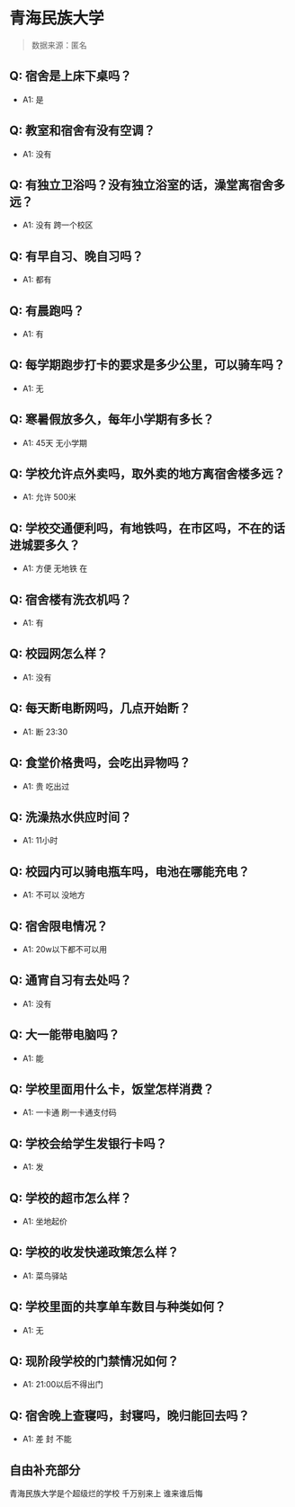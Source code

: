 # 青海民族大学

> 数据来源：匿名

## Q: 宿舍是上床下桌吗？

- A1: 是

## Q: 教室和宿舍有没有空调？

- A1: 没有

## Q: 有独立卫浴吗？没有独立浴室的话，澡堂离宿舍多远？

- A1: 没有 跨一个校区

## Q: 有早自习、晚自习吗？

- A1: 都有

## Q: 有晨跑吗？

- A1: 有

## Q: 每学期跑步打卡的要求是多少公里，可以骑车吗？

- A1: 无

## Q: 寒暑假放多久，每年小学期有多长？

- A1: 45天 无小学期

## Q: 学校允许点外卖吗，取外卖的地方离宿舍楼多远？

- A1: 允许   500米

## Q: 学校交通便利吗，有地铁吗，在市区吗，不在的话进城要多久？

- A1: 方便 无地铁 在

## Q: 宿舍楼有洗衣机吗？

- A1: 有

## Q: 校园网怎么样？

- A1: 没有

## Q: 每天断电断网吗，几点开始断？

- A1: 断 23:30

## Q: 食堂价格贵吗，会吃出异物吗？

- A1: 贵 吃出过

## Q: 洗澡热水供应时间？

- A1: 11小时

## Q: 校园内可以骑电瓶车吗，电池在哪能充电？

- A1: 不可以 没地方

## Q: 宿舍限电情况？

- A1: 20w以下都不可以用

## Q: 通宵自习有去处吗？

- A1: 没有

## Q: 大一能带电脑吗？

- A1: 能

## Q: 学校里面用什么卡，饭堂怎样消费？

- A1: 一卡通 刷一卡通支付码

## Q: 学校会给学生发银行卡吗？

- A1: 发

## Q: 学校的超市怎么样？

- A1: 坐地起价

## Q: 学校的收发快递政策怎么样？

- A1: 菜鸟驿站

## Q: 学校里面的共享单车数目与种类如何？

- A1: 无

## Q: 现阶段学校的门禁情况如何？

- A1: 21:00以后不得出门

## Q: 宿舍晚上查寝吗，封寝吗，晚归能回去吗？

- A1: 差 封 不能

## 自由补充部分

青海民族大学是个超级烂的学校 千万别来上 谁来谁后悔
